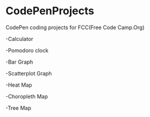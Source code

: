 # CodePenProjects
CodePen coding projects for FCC(Free Code Camp.Org)

-Calculator 

-Pomodoro clock

-Bar Graph

-Scatterplot Graph

-Heat Map

-Choropleth Map

-Tree Map
